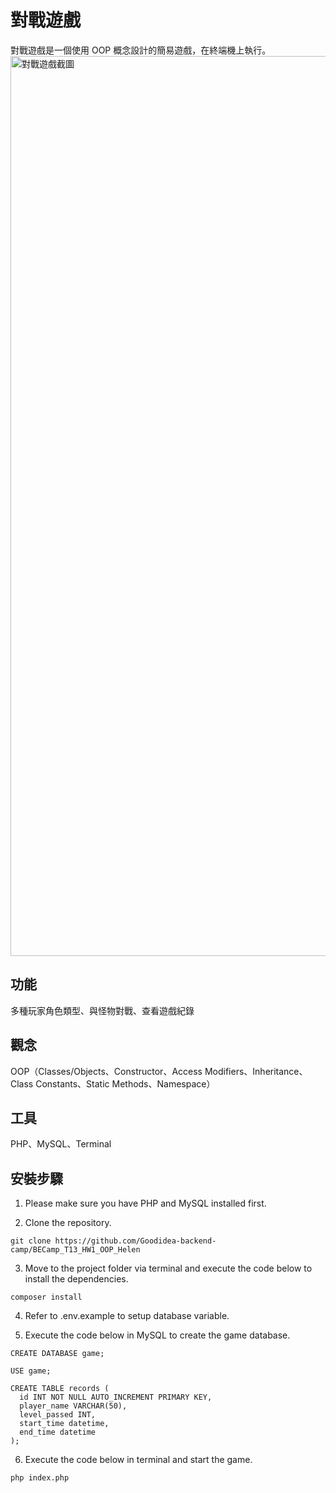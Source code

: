 # 對戰遊戲
對戰遊戲是一個使用 OOP 概念設計的簡易遊戲，在終端機上執行。
<img width="1440" alt="對戰遊戲截圖" src="https://github.com/user-attachments/assets/4805972d-d480-4e5a-a0ac-e775c0317f1f">

## 功能
多種玩家角色類型、與怪物對戰、查看遊戲紀錄

## 觀念
OOP（Classes/Objects、Constructor、Access Modifiers、Inheritance、Class Constants、Static Methods、Namespace）

## 工具
PHP、MySQL、Terminal

## 安裝步驟

1. Please make sure you have PHP and MySQL installed first.

2. Clone the repository.

```
git clone https://github.com/Goodidea-backend-camp/BECamp_T13_HW1_OOP_Helen
```

3. Move to the project folder via terminal and execute the code below to install the dependencies.

```
composer install
```
4. Refer to .env.example to setup database variable.

5. Execute the code below in MySQL to create the game database.

```
CREATE DATABASE game;
```
```
USE game;
```
```
CREATE TABLE records (
  id INT NOT NULL AUTO_INCREMENT PRIMARY KEY,
  player_name VARCHAR(50),
  level_passed INT,
  start_time datetime,
  end_time datetime
);
```

6. Execute the code below in terminal and start the game.

```
php index.php
```
